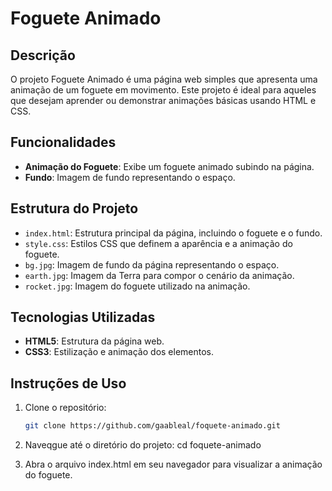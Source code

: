 # Foguete Animado

## Descrição
O projeto Foguete Animado é uma página web simples que apresenta uma animação de um foguete em movimento. Este projeto é ideal para aqueles que desejam aprender ou demonstrar animações básicas usando HTML e CSS.

## Funcionalidades
- **Animação do Foguete**: Exibe um foguete animado subindo na página.
- **Fundo**: Imagem de fundo representando o espaço.

## Estrutura do Projeto
- `index.html`: Estrutura principal da página, incluindo o foguete e o fundo.
- `style.css`: Estilos CSS que definem a aparência e a animação do foguete.
- `bg.jpg`: Imagem de fundo da página representando o espaço.
- `earth.jpg`: Imagem da Terra para compor o cenário da animação.
- `rocket.jpg`: Imagem do foguete utilizado na animação.

## Tecnologias Utilizadas
- **HTML5**: Estrutura da página web.
- **CSS3**: Estilização e animação dos elementos.

## Instruções de Uso
1. Clone o repositório:
   ```sh
   git clone https://github.com/gaableal/foquete-animado.git

2. Naveqgue até o diretório do projeto:
   cd foquete-animado
   
3. Abra o arquivo index.html em seu navegador para visualizar a animação do foguete.
